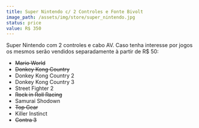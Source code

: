 ```yaml
---
title: Super Nintendo c/ 2 Controles e Fonte Bivolt
image_path: /assets/img/store/super_nintendo.jpg
status: price
value: R$ 350
---
```

Super Nintendo com 2 controles e cabo AV. Caso tenha interesse por jogos os mesmos serão vendidos separadamente à partir de R$ 50:

<ul>
    <li><del>Mario World</del></li>
    <li><del>Donkey Kong Country</del></li>
    <li>Donkey Kong Country 2</li>
    <li>Donkey Kong Country 3</li>
    <li>Street Fighter 2</li>
    <li><del>Rock in Roll Racing</del></li>
    <li>Samurai Shodown</li>
    <li><del>Top Gear</del></li>
    <li>Killer Instinct</li>
    <li><del>Contra 3</del></li>
</ul>
